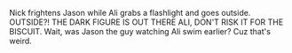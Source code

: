 Nick frightens Jason while Ali grabs a flashlight and goes outside. OUTSIDE?! THE DARK FIGURE IS OUT THERE ALI, DON'T RISK IT FOR THE BISCUIT. Wait, was Jason the guy watching Ali swim earlier? Cuz that's weird.

